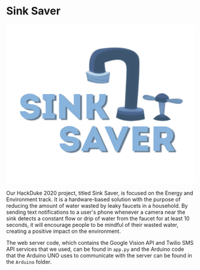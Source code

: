 # Sink Saver

![Sink Saver Logo](./Sink%20Saver%20Logo.png)


Our HackDuke 2020 project, titled Sink Saver, is focused on the Energy and Environment track. It is a hardware-based solution with the purpose of reducing the amount of water wasted by leaky faucets in a household. By sending text notifications to a user's phone whenever a camera near the sink detects a constant flow or drip of water from the faucet for at least 10 seconds, it will encourage people to be mindful of their wasted water, creating a positive impact on the environment.

The web server code, which contains the Google Vision API and Twilio SMS API services that we used, can be found in `app.py` and the Arduino code that the Arduino UNO uses to communicate with the server can be found in the `Arduino` folder.
